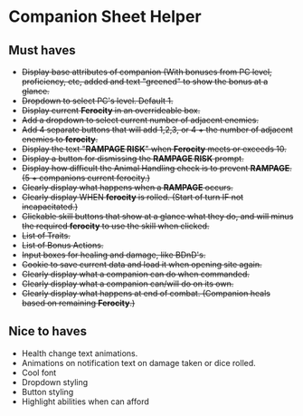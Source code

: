 # Companion Sheet Helper
## Must haves
- ~~Display base attributes of companion (With bonuses from PC level, proficiency, etc, added and text "greened" to show the bonus at a glance.~~
- ~~Dropdown to select PC's level. Default 1.~~
- ~~Display current **Ferocity** in an overrideable box.~~
- ~~Add a dropdown to select current number of adjacent enemies.~~
- ~~Add 4 separate buttons that will add 1,2,3, or 4 + the number of adjacent enemies to **ferocity**.~~
- ~~Display the text "**RAMPAGE RISK**" when **Ferocity** meets or exceeds 10.~~
- ~~Display a button for dismissing the **RAMPAGE RISK** prompt.~~
- ~~Display how difficult the Animal Handling check is to prevent **RAMPAGE**. (5 + companions current ferocity.)~~
- ~~Clearly display what happens when a **RAMPAGE** occurs.~~
- ~~Clearly display WHEN **ferocity** is rolled. (Start of turn IF not incapacitated.)~~
- ~~Clickable skill buttons that show at a glance what they do, and will minus the required **ferocity** to use the skill when clicked.~~
- ~~List of Traits.~~
- ~~List of Bonus Actions.~~
- ~~Input boxes for healing and damage, like BDnD's.~~
- ~~Cookie to save current data and load it when opening site again.~~
- ~~Clearly display what a companion can do when commanded.~~
- ~~Clearly display what a companion can/will do on its own.~~
- ~~Clearly display what happens at end of combat. (Companion heals based on remaining **Ferocity**.)~~



## Nice to haves
- Health change text animations.
- Animations on notification text on damage taken or dice rolled.
- Cool font
- Dropdown styling
- Button styling
- Highlight abilities when can afford
